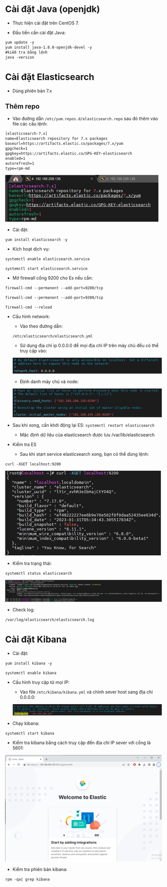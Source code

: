 # Cài đặt Java (openjdk)

- Thực hiện cài đặt trên CentOS 7.

- Đầu tiền cần cài đặt Java:

```
yum update -y
yum install java-1.8.0-openjdk-devel -y
#kiểm tra bằng lệnh
java -version
```

# Cài đặt Elasticsearch

- Dùng phiên bản 7.x

## Thêm repo

- Vào đường dẫn `/etc/yum.repos.d/elasticsearch.repo` sau đó thêm vào file các câu lệnh:
```
[elasticsearch-7.x]
name=Elasticsearch repository for 7.x packages
baseurl=https://artifacts.elastic.co/packages/7.x/yum
gpgcheck=1
gpgkey=https://artifacts.elastic.co/GPG-KEY-elasticsearch
enabled=1
autorefresh=1
type=rpm-md
```
![repo](image/repo.jpg)

- Cài đặt: 

`yum install elasticsearch -y`

- Kích hoạt dịch vụ:

`systemctl enable elasticsearch.service`

`systemctl start elasticsearch.service` 

- Mở firewall cổng 9200 cho Es nếu cần:

`firewall-cmd --permanent --add-port=9200/tcp`

`firewall-cmd --permanent --add-port=9300/tcp`

`firewall-cmd --reload`

- Cấu hình network:

    + Vào theo đường dẫn: 
    
    `/etc/elasticsearch/elasticsearch.yml`

    + Sử dụng địa chỉ ip 0.0.0.0 để mọi địa chỉ IP trên máy chủ đều có thể truy cập vào:

    ![network](image/network.jpg)

    + Định danh máy chủ và node:

    ![config](image/config.jpg)

- Sau khi xong, cần khởi động lại ES: `systemctl restart elasticsearch`

    + Mặc định dữ liệu của elasticsearch được lưu  /var/lib/elasticsearch

- Kiểm tra ES 
    + Sau khi start service elasticsearch xong, bạn có thể dùng lệnh:

`curl -XGET localhost:9200`

![check](image/check.jpg)

- Kiểm tra trạng thái:

`systemctl status elasticsearch`

![status](image/status.jpg)

- Check log:

`/var/log/elasticsearch/elasticsearch.log`

# Cài đặt Kibana

- Cài đặt:

`yum install kibana -y`

`systemctl enable kibana`

- Cấu hình truy cập từ mọi IP:

    + Vào file `/etc/kibana/kibana.yml` và chỉnh sever host sang địa chỉ 0.0.0.0:

    ![config](image/configkibana.jpg)

- Chạy kibana:

`systemctl start kibana`

- Kiểm tra kibana bằng cách truy cập đến địa chỉ IP sever với cổng là 5601:

![kibana](image/kibana.jpg)

- Kiểm tra phiên bản kibana:

`rpm -qa| grep kibana`

